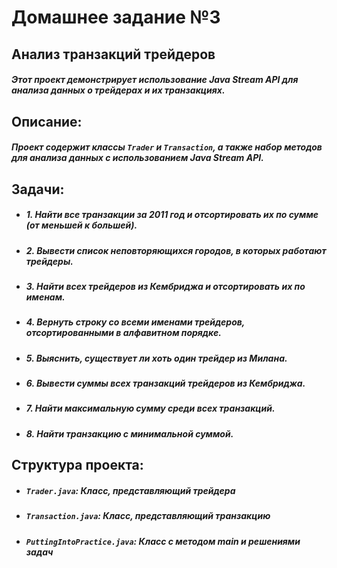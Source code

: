 <h1>Домашнее задание №3</h1>

## Анализ транзакций трейдеров

##### Этот проект демонстрирует использование Java Stream API для анализа данных о трейдерах и их транзакциях.

<h2>Описание:</h2>

##### Проект содержит классы `Trader` и `Transaction`, а также набор методов для анализа данных с использованием Java Stream API.

## Задачи:

- ##### 1. Найти все транзакции за 2011 год и отсортировать их по сумме (от меньшей к большей).  
- ##### 2. Вывести список неповторяющихся городов, в которых работают трейдеры.
- ##### 3. Найти всех трейдеров из Кембриджа и отсортировать их по именам.
- ##### 4. Вернуть строку со всеми именами трейдеров, отсортированными в алфавитном порядке.
- ##### 5. Выяснить, существует ли хоть один трейдер из Милана.
- ##### 6. Вывести суммы всех транзакций трейдеров из Кембриджа.
- ##### 7. Найти максимальную сумму среди всех транзакций.
- ##### 8. Найти транзакцию с минимальной суммой.


##  Структура проекта:

- ##### `Trader.java`: Класс, представляющий трейдера
- ##### `Transaction.java`: Класс, представляющий транзакцию
- ##### `PuttingIntoPractice.java`: Класс с методом main и решениями задач

